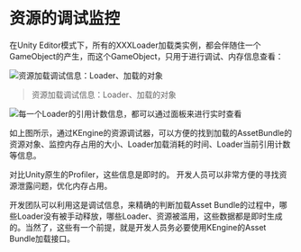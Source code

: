 # 资源的调试监控

在Unity Editor模式下，所有的XXXLoader加载类实例，都会伴随住一个GameObject的产生，而这个GameObject，只用于进行调试、内存信息查看：

![资源加载调试信息：Loader、加载的对象](../images/resource/debug-1.png)
> 资源加载调试信息：Loader、加载的对象

![每一个Loader的引用计数信息，都可以通过面板来进行实时查看](../images/resource/debug-2.png)

如上图所示，通过KEngine的资源调试器，可以方便的找到加载的AssetBundle的资源对象、监控内存占用的大小、Loader加载消耗的时间、Loader当前引用计数等信息。

对比Unity原生的Profiler，这些信息是即时的。 开发人员可以非常方便的寻找资源泄露问题，优化内存占用。

开发团队可以利用这是调试信息，来精确的判断加载Asset Bundle的过程中，哪些Loader没有被手动释放，哪些Loader、资源被滥用，这些数据都是即时生成的。当然了，这些有一个前提，就是开发人员务必要使用KEngine的Asset Bundle加载接口。
